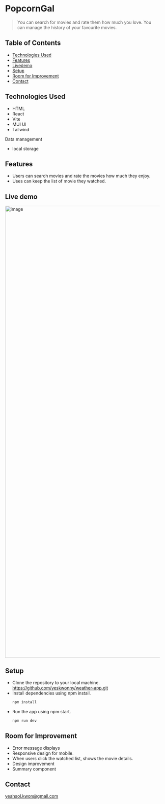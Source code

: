 # PopcornGal

> You can search for movies and rate them how much you love.
> You can manage the history of your favourite movies.


## Table of Contents

- [Technologies Used](#technologies-used)
- [Features](#features)
- [Livedemo](#livedemo)
- [Setup](#setup)
- [Room for Improvement](#room-for-improvement)
- [Contact](#contact)
<!-- * [License](#license) -->



## Technologies Used
- HTML
- React
- Vite
- MUI UI
- Tailwind

Data management
- local storage

  
## Features
- Users can search movies and rate the movies how much they enjoy.
- Uses can keep the list of movie they watched. 
  

<!-- If you have screenshots you'd like to share, include them here. -->


## Live demo
<img width="1466" alt="image" src="https://github.com/yeskwonny/popcorngal/assets/138835629/8fb98309-7a62-4ab7-820e-03f074ebd5f3">

## Setup

- Clone the repository to your local machine.
   https://github.com/yeskwonny/weather-app.git
- Install dependencies using npm install.
   ```bash
   npm install
   ```
- Run the app using npm start.
   ```bash
   npm run dev
   ```
  
## Room for Improvement

- Error message displays
- Responsive design for mobile.
- When users click the watched list, shows the movie details.
- Design improvement
- Summary component 


## Contact

yeahsol.kwon@gmail.com
